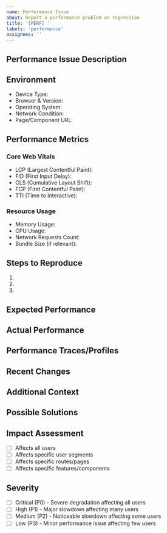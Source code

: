 ```yaml
---
name: Performance Issue
about: Report a performance problem or regression
title: '[PERF] '
labels: 'performance'
assignees: ''
---
```


## Performance Issue Description
<!-- Provide a clear description of the performance issue -->

## Environment
- Device Type: <!-- desktop, mobile, tablet -->
- Browser & Version: <!-- e.g., Chrome 120.0.6099.129 -->
- Operating System: <!-- e.g., Windows 11, macOS Sonoma -->
- Network Condition: <!-- e.g., 4G, WiFi, etc. -->
- Page/Component URL: <!-- URL where the issue occurs -->

## Performance Metrics
<!-- Please provide any available metrics -->
### Core Web Vitals
- LCP (Largest Contentful Paint): 
- FID (First Input Delay): 
- CLS (Cumulative Layout Shift): 
- FCP (First Contentful Paint): 
- TTI (Time to Interactive): 

### Resource Usage
- Memory Usage: 
- CPU Usage: 
- Network Requests Count: 
- Bundle Size (if relevant): 

## Steps to Reproduce
1. 
2. 
3. 

## Expected Performance
<!-- Describe what performance you expect -->

## Actual Performance
<!-- Describe the actual performance you're seeing -->

## Performance Traces/Profiles
<!-- If available, attach or link to:
- Chrome DevTools Performance Profile
- Lighthouse Report
- Bundle Analyzer Output
- Network Waterfall
-->

## Recent Changes
<!-- List any recent changes that might have impacted performance -->

## Additional Context
<!-- Add any other context about the problem here -->

## Possible Solutions
<!-- If you have any ideas about how to improve performance -->

## Impact Assessment
- [ ] Affects all users
- [ ] Affects specific user segments
- [ ] Affects specific routes/pages
- [ ] Affects specific features/components

## Severity
- [ ] Critical (P0) - Severe degradation affecting all users
- [ ] High (P1) - Major slowdown affecting many users
- [ ] Medium (P2) - Noticeable slowdown affecting some users
- [ ] Low (P3) - Minor performance issue affecting few users 